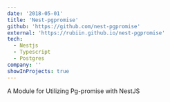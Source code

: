 ```yaml
---
date: '2018-05-01'
title: 'Nest-pgpromise'
github: 'https://github.com/nest-pgpromise'
external: 'https://rubiin.github.io/nest-pgpromise'
tech:
  - Nestjs
  - Typescript
  - Postgres
company: ''
showInProjects: true
---
```


A Module for Utilizing Pg-promise with NestJS
